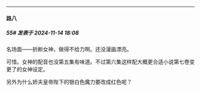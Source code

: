 ﻿
*****

####  路八  
##### 55#       发表于 2024-11-14 18:08

名场面——折断女神，做得不给力啊。还没漫画漂亮。

可惜。女神的配音也没第五集有味道。不过第六集这样配大概更合适小说第七卷变更了的女神设定。

另外为什么娇夫皇帝陛下的银白色魔力要改成红色呢？


